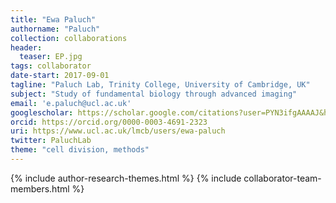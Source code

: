 ```yaml
---
title: "Ewa Paluch"
authorname: "Paluch"
collection: collaborations
header:
  teaser: EP.jpg
tags: collaborator
date-start: 2017-09-01
tagline: "Paluch Lab, Trinity College, University of Cambridge, UK"
subject: "Study of fundamental biology through advanced imaging"
email: 'e.paluch@ucl.ac.uk'
googlescholar: https://scholar.google.com/citations?user=PYN3ifgAAAAJ&hl=en
orcid: https://orcid.org/0000-0003-4691-2323
uri: https://www.ucl.ac.uk/lmcb/users/ewa-paluch
twitter: PaluchLab
theme: "cell division, methods"
---
```

<p align= "justify">

{% include author-research-themes.html %}
{% include collaborator-team-members.html %}
